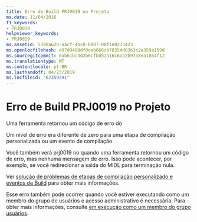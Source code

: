 ```yaml
---
title: Erro de Build PRJ0019 no Projeto
ms.date: 11/04/2016
f1_keywords:
- PRJ0019
helpviewer_keywords:
- PRJ0019
ms.assetid: 5390a62b-aacf-4bc8-b9d7-08f1e0233423
ms.openlocfilehash: e97d9488df0eeb666cb78354d0363c2a359a159d
ms.sourcegitcommit: 0ab61bc3d2b6cfbd52a16c6ab2b97a8ea1864f12
ms.translationtype: MT
ms.contentlocale: pt-BR
ms.lasthandoff: 04/23/2019
ms.locfileid: "62359391"
---
```

# <a name="project-build-error-prj0019"></a>Erro de Build PRJ0019 no Projeto

Uma ferramenta retornou um código de erro do

Um nível de erro era diferente de zero para uma etapa de compilação personalizada ou um evento de compilação.

Você também verá prj0019 no quando uma ferramenta retornou um código de erro, mas nenhuma mensagem de erro. Isso pode acontecer, por exemplo, se você redirecionar a saída do MIDL para terminação nula.

Ver [solução de problemas de etapas de compilação personalizado e eventos de Build](../../build/troubleshooting-build-customizations.md) para obter mais informações.

Esse erro também pode ocorrer quando você estiver executando como um membro do grupo de usuários e acesso administrativo é necessária. Para obter mais informações, consulte [em execução como um membro do grupo usuários](../../security/running-as-a-member-of-the-users-group.md).